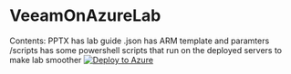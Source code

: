 # VeeamOnAzureLab
Contents: PPTX has lab guide
.json has ARM template and paramters
/scripts has some powershell scripts that run on the deployed servers to make lab smoother
[![Deploy to Azure](https://azuredeploy.net/deploybutton.svg)](https://azuredeploy.net/)